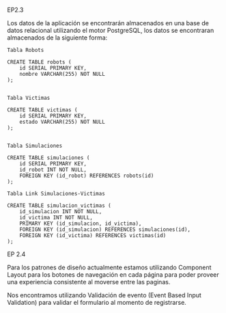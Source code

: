 
EP2.3

Los datos de la aplicación se encontrarán almacenados en una base de datos relacional utilizando el motor PostgreSQL, los datos se encontraran almacenados de la siguiente forma:
```
Tabla Robots

CREATE TABLE robots (
    id SERIAL PRIMARY KEY,
    nombre VARCHAR(255) NOT NULL
);


Tabla Victimas

CREATE TABLE victimas (
    id SERIAL PRIMARY KEY,
    estado VARCHAR(255) NOT NULL
);


Tabla Simulaciones

CREATE TABLE simulaciones (
    id SERIAL PRIMARY KEY,
    id_robot INT NOT NULL,
    FOREIGN KEY (id_robot) REFERENCES robots(id)
);

Tabla Link Simulaciones-Victimas

CREATE TABLE simulacion_victimas (
    id_simulacion INT NOT NULL,
    id_victima INT NOT NULL,
    PRIMARY KEY (id_simulacion, id_victima),
    FOREIGN KEY (id_simulacion) REFERENCES simulaciones(id),
    FOREIGN KEY (id_victima) REFERENCES victimas(id)
);
```

EP 2.4

Para los patrones de diseño actualmente estamos utilizando Component Layout para los botones de navegación en cada página para poder proveer una experiencia consistente al moverse entre las paginas.

Nos encontramos utilizando Validación de evento (Event Based Input Validation) para validar el formulario al momento de registrarse.

